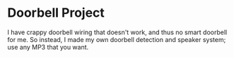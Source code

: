 # Doorbell Project

I have crappy doorbell wiring that doesn't work, and thus no smart doorbell for me.
So instead, I made my own doorbell detection and speaker system; use any MP3 that you want.